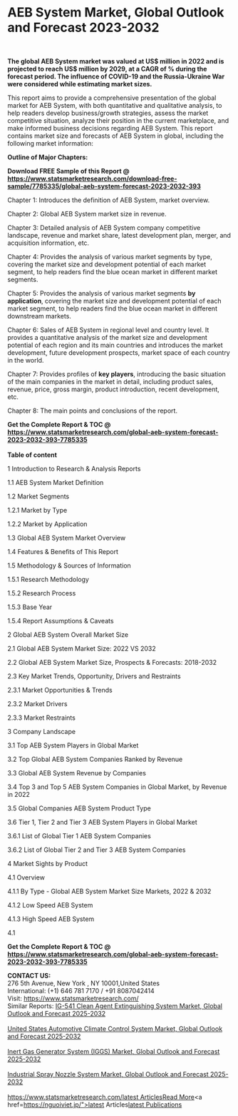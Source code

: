 <h1>AEB System Market, Global Outlook and Forecast 2023-2032</h1><br/><p><strong>The global AEB System market was valued at US$ million in 2022 and is projected to reach US$ million by 2029, at a <strong>CAGR</strong> of % during the forecast period. The influence of COVID-19 and the Russia-Ukraine War were considered while estimating market sizes.</strong></p><p>This report aims to provide a comprehensive presentation of the global market for AEB System, with both quantitative and qualitative analysis, to help readers develop business/growth strategies, assess the market competitive situation, analyze their position in the current marketplace, and make informed business decisions regarding AEB System. This report contains market size and forecasts of AEB System in global, including the following market information:</p><p><strong>Outline of Major Chapters:</strong></p><p><strong>Download FREE Sample of this Report @ <a href="https://www.statsmarketresearch.com/download-free-sample/7785335/global-aeb-system-forecast-2023-2032-393">https://www.statsmarketresearch.com/download-free-sample/7785335/global-aeb-system-forecast-2023-2032-393</a></strong></p><p>Chapter 1: Introduces the definition of AEB System, market overview.</p><p>Chapter 2: Global AEB System market size in revenue.</p><p>Chapter 3: Detailed analysis of AEB System company competitive landscape, revenue and market share, latest development plan, merger, and acquisition information, etc.</p><p>Chapter 4: Provides the analysis of various market segments by type, covering the market size and development potential of each market segment, to help readers find the blue ocean market in different market segments.</p><p>Chapter 5: Provides the analysis of various market segments <strong>by application</strong>, covering the market size and development potential of each market segment, to help readers find the blue ocean market in different downstream markets.</p><p>Chapter 6: Sales of AEB System in regional level and country level. It provides a quantitative analysis of the market size and development potential of each region and its main countries and introduces the market development, future development prospects, market space of each country in the world.</p><p>Chapter 7: Provides profiles of <strong>key players</strong>, introducing the basic situation of the main companies in the market in detail, including product sales, revenue, price, gross margin, product introduction, recent development, etc.</p><p>Chapter 8: The main points and conclusions of the report.</p><div><b>Get the Complete Report & TOC @ <a href="https://www.statsmarketresearch.com/global-aeb-system-forecast-2023-2032-393-7785335">https://www.statsmarketresearch.com/global-aeb-system-forecast-2023-2032-393-7785335</a></b></div><br><b>Table of content</b><p>1 Introduction to Research & Analysis Reports<br />
 
  1.1 AEB System Market Definition<br />
 
  1.2 Market Segments<br />
 
  1.2.1 Market by Type<br />
 
  1.2.2 Market by Application<br />
 
  1.3 Global AEB System Market Overview<br />
 
  1.4 Features & Benefits of This Report<br />
 
  1.5 Methodology & Sources of Information<br />
 
  1.5.1 Research Methodology<br />
 
  1.5.2 Research Process<br />
 
  1.5.3 Base Year<br />
 
  1.5.4 Report Assumptions & Caveats<br />
 
 2 Global AEB System Overall Market Size<br />
 
  2.1 Global AEB System Market Size: 2022 VS 2032<br />
 
  2.2 Global AEB System Market Size, Prospects & Forecasts: 2018-2032<br />
 
  2.3 Key Market Trends, Opportunity, Drivers and Restraints<br />
 
  2.3.1 Market Opportunities & Trends<br />
 
  2.3.2 Market Drivers<br />
 
  2.3.3 Market Restraints<br />
 
 3 Company Landscape<br />
 
  3.1 Top AEB System Players in Global Market<br />
 
  3.2 Top Global AEB System Companies Ranked by Revenue<br />
 
  3.3 Global AEB System Revenue by Companies<br />
 
  3.4 Top 3 and Top 5 AEB System Companies in Global Market, by Revenue in 2022<br />
 
  3.5 Global Companies AEB System Product Type<br />
 
  3.6 Tier 1, Tier 2 and Tier 3 AEB System Players in Global Market<br />
 
  3.6.1 List of Global Tier 1 AEB System Companies<br />
 
  3.6.2 List of Global Tier 2 and Tier 3 AEB System Companies<br />
 
 4 Market Sights by Product<br />
 
  4.1 Overview<br />
 
  4.1.1 By Type - Global AEB System Market Size Markets, 2022 & 2032<br />
 
  4.1.2 Low Speed AEB System<br />
 
  4.1.3 High Speed AEB System<br />
 
  4.1<br><div><b>Get the Complete Report & TOC @ <a href="https://www.statsmarketresearch.com/global-aeb-system-forecast-2023-2032-393-7785335">https://www.statsmarketresearch.com/global-aeb-system-forecast-2023-2032-393-7785335</a></b></div></p> <b>CONTACT US:</b><br>276 5th Avenue, New York , NY 10001,United States<br>International: (+1) 646 781 7170 / +91 8087042414<br>Visit: <a href="https://www.statsmarketresearch.com/">https://www.statsmarketresearch.com/</a><br>Similar Reports: <a href="https://www.statsmarketresearch.com/global-aeb-system-forecast-2023-2032-393-7785335">IG-541 Clean Agent Extinguishing System Market, Global Outlook and Forecast 2025-2032</a><br/><br/><a href="https://www.statsmarketresearch.com/global-aeb-system-forecast-2023-2032-393-7785335">United States Automotive Climate Control System Market, Global Outlook and Forecast 2025-2032</a><br/><br/><a href="https://www.statsmarketresearch.com/global-aeb-system-forecast-2023-2032-393-7785335">Inert Gas Generator System (IGGS) Market, Global Outlook and Forecast 2025-2032</a><br/><br/><a href="https://www.statsmarketresearch.com/global-aeb-system-forecast-2023-2032-393-7785335">Industrial Spray Nozzle System Market, Global Outlook and Forecast 2025-2032</a><br/><br/><a href="https://gyeongbokgung.com">https://www.statsmarketresearch.com/</a><a href="https://hallyeomaritime.com">latest Articles</a><a href="https://jingwansa.com">Read More</a><a href=https://nguoiviet.jp/">latest Articles</a><a href="https://www.intelmarketresearch.com/">latest Publications</a>
